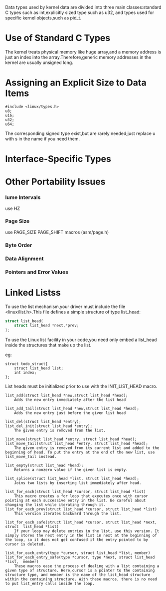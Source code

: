 Data types used by kernel data are divided into three main classes:standard C types such as int,explicitly sized type such as u32, and types used for specific kernel objects,such as pid_t.

# Use of Standard C Types

The kernel treats physical memory like huge array,and a memory address is just an index into the array.Therefore,generic memory addresses in the kernel are usually unsigned long.

# Assigning an Explicit Size to Data Items

```
#include <linux/types.h>
u8;
u16;
u32;
u64;
```

The corresponding signed type exist,but are rarely needed;just replace u with s in the name if you need them.

# Interface-Specific Types

# Other Portability Issues

### Iume Intervals

use HZ

### Page Size

use PAGE_SIZE PAGE_SHIFT macros (asm/page.h)

### Byte Order

### Data Alignment

### Pointers and Error Values

# Linked Listss

To use the list mechanism,your driver must include the file <linux/list.h>.This file defines a simple structure of type list_head:

```c
struct list_head{
    struct list_head *next,*prev;  
};
```

To use the Linux list facility in your code,you need only embed a list_head inside the structures that make up the list.

eg:

```
struct todo_struct{
    struct list_head list;
    int index;
};
```

List heads must be initialized prior to use with the INIT_LIST_HEAD macro.

```
list_add(struct list_head *new,struct list_head *head);
    Adds the new entry immediately after the list head

list_add_tail(struct list_head *new,struct list_head *head);
    Adds the new entry just before the given list head

list_del(struct list_head *entry);
list_del_init(struct list_head *entry);
    The given entry is removed from the list.
    
list_move(struct list_head *entry, struct list_head *head);
list_move_tail(struct list_head *entry, struct list_head *head);
    The given entry is removed from its current list and added to the beginning of head. To put the entry at the end of the new list, use list_move_tail instead.
    
list_empty(struct list_head *head);
    Returns a nonzero value if the given list is empty.
    
list_splice(struct list_head *list, struct list_head *head);
    Joins two lists by inserting list immediately after head.

list_for_each(struct list_head *cursor, struct list_head *list)
    This macro creates a for loop that executes once with cursor pointing at each successive entry in the list. Be careful about changing the list while iterating through it.
list_for_each_prev(struct list_head *cursor, struct list_head *list)
    This version iterates backward through the list.
    
list_for_each_safe(struct list_head *cursor, struct list_head *next, struct  list_head *list)
    If your loop may delete entries in the list, use this version. It simply stores the next entry in the list in next at the beginning of the loop, so it does not get confused if the entry pointed to by cursor is deleted.

list_for_each_entry(type *cursor, struct list_head *list, member)
list_for_each_entry_safe(type *cursor, type *next, struct list_head *list,  member)
    These macros ease the process of dealing with a list containing a given type of structure. Here,cursor is a pointer to the containing structure type, and member is the name of the list_head structure within the containing structure. With these macros, there is no need to put list_entry calls inside the loop.
```